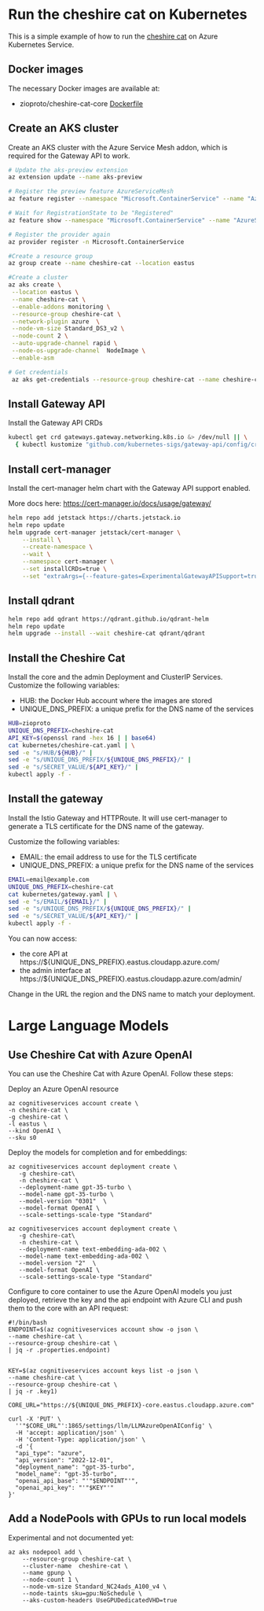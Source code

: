 # Run the cheshire cat on Kubernetes

This is a simple example of how to run the [cheshire cat](http://github.com/cheshire-cat-ai/core) on Azure Kubernetes Service.

## Docker images

The necessary Docker images are available at:
* zioproto/cheshire-cat-core [Dockerfile](core/Dockerfile)

## Create an AKS cluster

Create an AKS cluster with the Azure Service Mesh addon, which is required for the Gateway API to work.

```bash
# Update the aks-preview extension
az extension update --name aks-preview

# Register the preview feature AzureServiceMesh
az feature register --namespace "Microsoft.ContainerService" --name "AzureServiceMeshPreview"

# Wait for RegistrationState to be "Registered"
az feature show --namespace "Microsoft.ContainerService" --name "AzureServiceMeshPreview"

# Register the provider again
az provider register -n Microsoft.ContainerService

#Create a resource group
az group create --name cheshire-cat --location eastus

#Create a cluster
az aks create \
 --location eastus \
 --name cheshire-cat \
 --enable-addons monitoring \
 --resource-group cheshire-cat \
 --network-plugin azure  \
 --node-vm-size Standard_DS3_v2 \
 --node-count 2 \
 --auto-upgrade-channel rapid \
 --node-os-upgrade-channel  NodeImage \
 --enable-asm

# Get credentials
 az aks get-credentials --resource-group cheshire-cat --name cheshire-cat --overwrite-existing
```

## Install Gateway API

Install the Gateway API CRDs

```bash
kubectl get crd gateways.gateway.networking.k8s.io &> /dev/null || \
  { kubectl kustomize "github.com/kubernetes-sigs/gateway-api/config/crd/experimental?ref=v0.6.1" | kubectl apply -f -; }
```

## Install cert-manager

Install the cert-manager helm chart with the Gateway API support enabled.

More docs here: https://cert-manager.io/docs/usage/gateway/

```bash
helm repo add jetstack https://charts.jetstack.io
helm repo update
helm upgrade cert-manager jetstack/cert-manager \
    --install \
    --create-namespace \
    --wait \
    --namespace cert-manager \
    --set installCRDs=true \
    --set "extraArgs={--feature-gates=ExperimentalGatewayAPISupport=true}"
```

## Install qdrant

```bash
helm repo add qdrant https://qdrant.github.io/qdrant-helm
helm repo update
helm upgrade --install --wait cheshire-cat qdrant/qdrant
```

## Install the Cheshire Cat

Install the core and the admin Deployment and ClusterIP Services.
Customize the following variables:

* HUB: the Docker Hub account where the images are stored
* UNIQUE_DNS_PREFIX: a unique prefix for the DNS name of the services

```bash
HUB=zioproto
UNIQUE_DNS_PREFIX=cheshire-cat
API_KEY=$(openssl rand -hex 16 | | base64)
cat kubernetes/cheshire-cat.yaml | \
sed -e "s/HUB/${HUB}/" |
sed -e "s/UNIQUE_DNS_PREFIX/${UNIQUE_DNS_PREFIX}/" |
sed -e "s/SECRET_VALUE/${API_KEY}/" |
kubectl apply -f -
```

## Install the gateway

Install the Istio Gateway and HTTPRoute. It will use cert-manager to generate a TLS certificate for the DNS name of the gateway.

Customize the following variables:
* EMAIL: the email address to use for the TLS certificate
* UNIQUE_DNS_PREFIX: a unique prefix for the DNS name of the services

```bash
EMAIL=email@example.com
UNIQUE_DNS_PREFIX=cheshire-cat
cat kubernetes/gateway.yaml | \
sed -e "s/EMAIL/${EMAIL}/" |
sed -e "s/UNIQUE_DNS_PREFIX/${UNIQUE_DNS_PREFIX}/" |
sed -e "s/SECRET_VALUE/${API_KEY}/" |
kubectl apply -f -
```

You can now access:
* the core API at https://${UNIQUE_DNS_PREFIX}.eastus.cloudapp.azure.com/
* the admin interface at https://${UNIQUE_DNS_PREFIX}.eastus.cloudapp.azure.com/admin/

Change in the URL the region and the DNS name to match your deployment.

# Large Language Models

## Use Cheshire Cat with Azure OpenAI

You can use the Cheshire Cat with Azure OpenAI. Follow these steps:

Deploy an Azure OpenAI resource

```
az cognitiveservices account create \
-n cheshire-cat \
-g cheshire-cat \
-l eastus \
--kind OpenAI \
--sku s0
```

Deploy the models for completion and for embeddings:

```
az cognitiveservices account deployment create \
   -g cheshire-cat\
   -n cheshire-cat \
   --deployment-name gpt-35-turbo \
   --model-name gpt-35-turbo \
   --model-version "0301"  \
   --model-format OpenAI \
   --scale-settings-scale-type "Standard"

az cognitiveservices account deployment create \
   -g cheshire-cat\
   -n cheshire-cat \
   --deployment-name text-embedding-ada-002 \
   --model-name text-embedding-ada-002 \
   --model-version "2"  \
   --model-format OpenAI \
   --scale-settings-scale-type "Standard"
```

Configure to core container to use the Azure OpenAI models you just deployed,
retrieve the key and the api endpoint with Azure CLI and push them to the
core with an API request:

```
#!/bin/bash
ENDPOINT=$(az cognitiveservices account show -o json \
--name cheshire-cat \
--resource-group cheshire-cat \
| jq -r .properties.endpoint)


KEY=$(az cognitiveservices account keys list -o json \
--name cheshire-cat \
--resource-group cheshire-cat \
| jq -r .key1)

CORE_URL="https://${UNIQUE_DNS_PREFIX}-core.eastus.cloudapp.azure.com"

curl -X 'PUT' \
  ''"$CORE_URL"':1865/settings/llm/LLMAzureOpenAIConfig' \
  -H 'accept: application/json' \
  -H 'Content-Type: application/json' \
  -d '{
  "api_type": "azure",
  "api_version": "2022-12-01",
  "deployment_name": "gpt-35-turbo",
  "model_name": "gpt-35-turbo",
  "openai_api_base": "'"$ENDPOINT"'",
  "openai_api_key": "'"$KEY"'"
}'
```
## Add a NodePools with GPUs to run local models

Experimental and not documented yet:

```
az aks nodepool add \
    --resource-group cheshire-cat \
    --cluster-name  cheshire-cat \
    --name gpunp \
    --node-count 1 \
    --node-vm-size Standard_NC24ads_A100_v4 \
    --node-taints sku=gpu:NoSchedule \
    --aks-custom-headers UseGPUDedicatedVHD=true

```